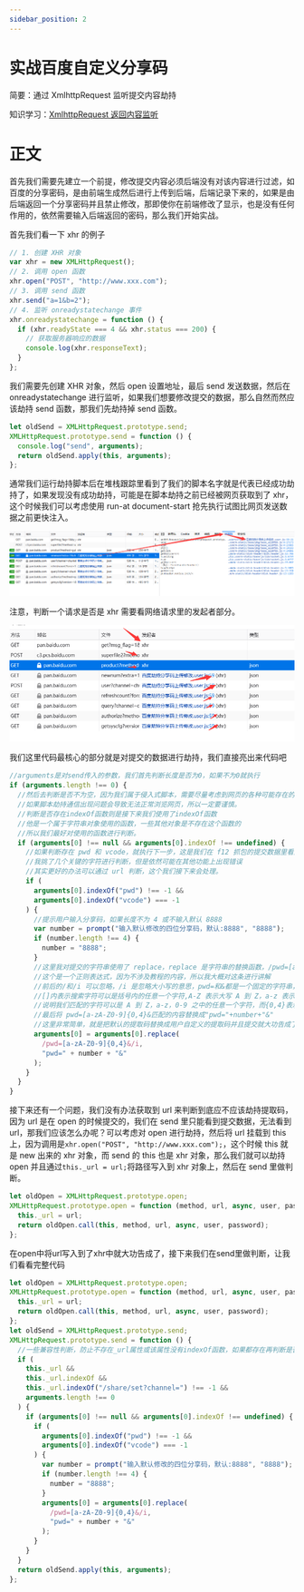 ```yaml
---
sidebar_position: 2
---
```


# 实战百度自定义分享码

简要：通过 XmlhttpRequest 监听提交内容劫持

知识学习：[XmlhttpRequest 返回内容监听](/docs/basics/XHR提交劫持与内容监听/)

# 正文

首先我们需要先建立一个前提，修改提交内容必须后端没有对该内容进行过滤，如百度的分享密码，是由前端生成然后进行上传到后端，后端记录下来的，如果是由后端返回一个分享密码并且禁止修改，那即使你在前端修改了显示，也是没有任何作用的，依然需要输入后端返回的密码，那么我们开始实战。

首先我们看一下 xhr 的例子

```js
// 1. 创建 XHR 对象
var xhr = new XMLHttpRequest();
// 2. 调用 open 函数
xhr.open("POST", "http://www.xxx.com");
// 3. 调用 send 函数
xhr.send("a=1&b=2");
// 4. 监听 onreadystatechange 事件
xhr.onreadystatechange = function () {
  if (xhr.readyState === 4 && xhr.status === 200) {
    // 获取服务器响应的数据
    console.log(xhr.responseText);
  }
};
```

我们需要先创建 XHR 对象，然后 open 设置地址，最后 send 发送数据，然后在 onreadystatechange 进行监听，如果我们想要修改提交的数据，那么自然而然应该劫持 send 函数，那我们先劫持掉 send 函数。

```js
let oldSend = XMLHttpRequest.prototype.send;
XMLHttpRequest.prototype.send = function () {
  console.log("send", arguments);
  return oldSend.apply(this, arguments);
};
```

通常我们运行劫持脚本后在堆栈跟踪里看到了我们的脚本名字就是代表已经成功劫持了，如果发现没有成功劫持，可能是在脚本劫持之前已经被网页获取到了 xhr，这个时候我们可以考虑使用 run-at document-start 抢先执行试图比网页发送数据之前更快注入。

![](./img/02/1.png)

注意，判断一个请求是否是 xhr 需要看网络请求里的发起者部分。

![](./img/02/2.png)

我们这里代码最核心的部分就是对提交的数据进行劫持，我们直接亮出来代码吧

```js
//arguments是对send传入的参数，我们首先判断长度是否为0，如果不为0就执行
if (arguments.length !== 0) {
  //然后去判断是否不为空，因为我们属于侵入式脚本，需要尽量考虑到网页的各种可能存在的问题
  //如果脚本劫持通信出现问题会导致无法正常浏览网页，所以一定要谨慎。
  //判断是否存在indexOf函数则是接下来我们使用了indexOf函数
  //他是一个属于字符串对象使用的函数，一些其他对象是不存在这个函数的
  //所以我们最好对使用的函数进行判断。
  if (arguments[0] !== null && arguments[0].indexOf !== undefined) {
    //如果判断存在 pwd 和 vcode，就执行下一步，这是我们在 f12 抓包的提交数据里看到的
    //我挑了几个关键的字符进行判断，但是依然可能在其他功能上出现错误
    //其实更好的办法可以通过 url 判断，这个我们接下来会处理。
    if (
      arguments[0].indexOf("pwd") !== -1 &&
      arguments[0].indexOf("vcode") === -1
    ) {
      //提示用户输入分享码，如果长度不为 4 或不输入默认 8888
      var number = prompt("输入默认修改的四位分享码，默认:8888", "8888");
      if (number.length !== 4) {
        number = "8888";
      }
      //这里我对提交的字符串使用了 replace，replace 是字符串的替换函数，/pwd=[a-zA-Z0-9]{0,4}&/i 是什么意思？
      //这个是一个正则表达式，因为不涉及教程的内容，所以我大概对这条进行讲解
      //前后的/和/i 可以忽略，/i 是忽略大小写的意思，pwd=和&都是一个固定的字符串，唯一变动搜索的就是[a-zA-Z0-9]{0,4}
      //[]内表示搜索字符可以是括号内的任意一个字符,A-Z 表示大写 A 到 Z，a-z 表示小写 a-z，0-9 表示数字 0-9
      //说明我们匹配的字符可以是 A 到 Z，a-z，0-9 之中的任意一个字符，而{0,4}表示我们会匹配到 0 个到 4 个这样的字符
      //最后将 pwd=[a-zA-Z0-9]{0,4}&匹配的内容替换成"pwd="+number+"&"
      //这里非常简单，就是把默认的提取码替换成用户自定义的提取码并且提交就大功告成了。
      arguments[0] = arguments[0].replace(
        /pwd=[a-zA-Z0-9]{0,4}&/i,
        "pwd=" + number + "&"
      );
    }
  }
}
```

接下来还有一个问题，我们没有办法获取到 url 来判断到底应不应该劫持提取码，因为 url 是在 open 的时候提交的，我们在 send 里只能看到提交数据，无法看到 url，那我们应该怎么办呢？可以考虑对 open 进行劫持，然后将 url 挂载到 this 上，因为调用是`xhr.open("POST", "http://www.xxx.com");`，这个时候 this 就是 new 出来的 xhr 对象，而 send 的 this 也是 xhr 对象，那么我们就可以劫持 open 并且通过`this._url = url;`将路径写入到 xhr 对象上，然后在 send 里做判断。

```js
let oldOpen = XMLHttpRequest.prototype.open;
XMLHttpRequest.prototype.open = function (method, url, async, user, password) {
  this._url = url;
  return oldOpen.call(this, method, url, async, user, password);
};
```

在open中将url写入到了xhr中就大功告成了，接下来我们在send里做判断，让我们看看完整代码

```js
let oldOpen = XMLHttpRequest.prototype.open;
XMLHttpRequest.prototype.open = function (method, url, async, user, password) {
  this._url = url;
  return oldOpen.call(this, method, url, async, user, password);
};
let oldSend = XMLHttpRequest.prototype.send;
XMLHttpRequest.prototype.send = function () {
  //一些兼容性判断，防止不存在_url属性或该属性没有indexOf函数，如果都存在再判断是否是生成提取码的url，然后判断参数
  if (
    this._url &&
    this._url.indexOf &&
    this._url.indexOf("/share/set?channel=") !== -1 &&
    arguments.length !== 0
  ) {
    if (arguments[0] !== null && arguments[0].indexOf !== undefined) {
      if (
        arguments[0].indexOf("pwd") !== -1 &&
        arguments[0].indexOf("vcode") === -1
      ) {
        var number = prompt("输入默认修改的四位分享码，默认:8888", "8888");
        if (number.length !== 4) {
          number = "8888";
        }
        arguments[0] = arguments[0].replace(
          /pwd=[a-zA-Z0-9]{0,4}&/i,
          "pwd=" + number + "&"
        );
      }
    }
  }
  return oldSend.apply(this, arguments);
};
```
